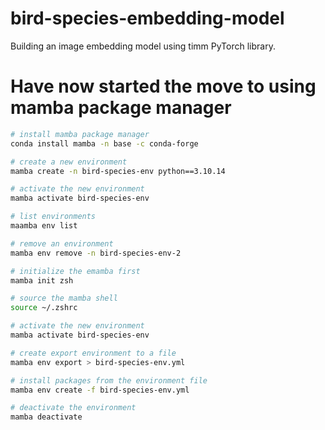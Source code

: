 # bird-species-embedding-model
Building an image embedding model using timm PyTorch library.

# Have now started the move to using mamba package manager
```bash
# install mamba package manager
conda install mamba -n base -c conda-forge

# create a new environment
mamba create -n bird-species-env python==3.10.14

# activate the new environment
mamba activate bird-species-env

# list environments
maamba env list

# remove an environment
mamba env remove -n bird-species-env-2

# initialize the emamba first
mamba init zsh

# source the mamba shell
source ~/.zshrc

# activate the new environment
mamba activate bird-species-env

# create export environment to a file
mamba env export > bird-species-env.yml

# install packages from the environment file
mamba env create -f bird-species-env.yml

# deactivate the environment
mamba deactivate